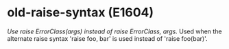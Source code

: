 # old-raise-syntax (E1604)

*Use raise ErrorClass(args) instead of raise ErrorClass, args.* Used
when the alternate raise syntax 'raise foo, bar' is used instead of
'raise foo(bar)'.
